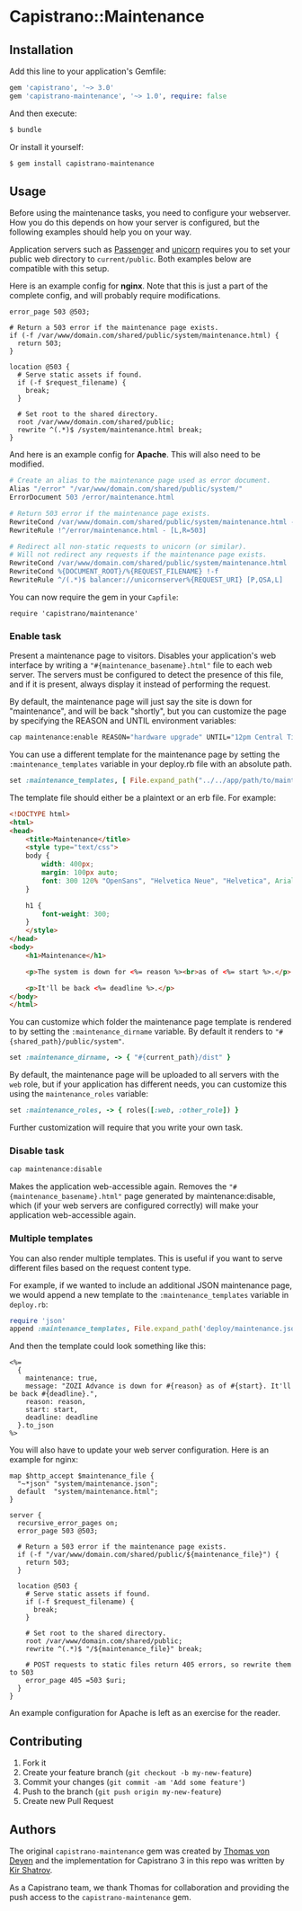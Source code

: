 # Capistrano::Maintenance

## Installation

Add this line to your application's Gemfile:

``` ruby
gem 'capistrano', '~> 3.0'
gem 'capistrano-maintenance', '~> 1.0', require: false
```

And then execute:

``` bash
$ bundle
```

Or install it yourself:

``` bash
$ gem install capistrano-maintenance
```

## Usage

Before using the maintenance tasks, you need to configure your webserver. How you do this depends on how your server is configured, but the following examples should help you on your way.

Application servers such as [Passenger](https://www.phusionpassenger.com) and [unicorn](http://unicorn.bogomips.org) requires you to set your public web directory to `current/public`. Both examples below are compatible with this setup.

Here is an example config for **nginx**. Note that this is just a part of the complete config, and will probably require modifications.

``` nginx
error_page 503 @503;

# Return a 503 error if the maintenance page exists.
if (-f /var/www/domain.com/shared/public/system/maintenance.html) {
  return 503;
}

location @503 {
  # Serve static assets if found.
  if (-f $request_filename) {
    break;
  }

  # Set root to the shared directory.
  root /var/www/domain.com/shared/public;
  rewrite ^(.*)$ /system/maintenance.html break;
}
```

And here is an example config for **Apache**. This will also need to be modified.

``` apache
# Create an alias to the maintenance page used as error document.
Alias "/error" "/var/www/domain.com/shared/public/system/"
ErrorDocument 503 /error/maintenance.html

# Return 503 error if the maintenance page exists.
RewriteCond /var/www/domain.com/shared/public/system/maintenance.html -f
RewriteRule !^/error/maintenance.html - [L,R=503]

# Redirect all non-static requests to unicorn (or similar).
# Will not redirect any requests if the maintenance page exists.
RewriteCond /var/www/domain.com/shared/public/system/maintenance.html !-f
RewriteCond %{DOCUMENT_ROOT}/%{REQUEST_FILENAME} !-f
RewriteRule ^/(.*)$ balancer://unicornserver%{REQUEST_URI} [P,QSA,L]
```

You can now require the gem in your `Capfile`:

```
require 'capistrano/maintenance'
```

### Enable task

Present a maintenance page to visitors. Disables your application's web interface
by writing a `"#{maintenance_basename}.html"` file to each web server. The
servers must be configured to detect the presence of this file, and if
it is present, always display it instead of performing the request.

By default, the maintenance page will just say the site is down for
"maintenance", and will be back "shortly", but you can customize the
page by specifying the REASON and UNTIL environment variables:

```bash
cap maintenance:enable REASON="hardware upgrade" UNTIL="12pm Central Time"
```

You can use a different template for the maintenance page by setting the
`:maintenance_templates` variable in your deploy.rb file with an absolute path.

```ruby
set :maintenance_templates, [ File.expand_path("../../app/path/to/maintenance.html.erb", __FILE__) ]
```

The template file should either be a plaintext or an erb file. For example:

``` html
<!DOCTYPE html>
<html>
<head>
    <title>Maintenance</title>
    <style type="text/css">
    body {
        width: 400px;
        margin: 100px auto;
        font: 300 120% "OpenSans", "Helvetica Neue", "Helvetica", Arial, Verdana, sans-serif;
    }

    h1 {
        font-weight: 300;
    }
    </style>
</head>
<body>
    <h1>Maintenance</h1>

    <p>The system is down for <%= reason %><br>as of <%= start %>.</p>

    <p>It'll be back <%= deadline %>.</p>
</body>
</html>
```

You can customize which folder the maintenance page template is rendered to by
setting the `:maintenance_dirname` variable. By default it renders to
`"#{shared_path}/public/system"`.

```ruby
set :maintenance_dirname, -> { "#{current_path}/dist" }
```

By default, the maintenance page will be uploaded to all servers with the `web` role,
but if your application has different needs, you can customize this using the
`maintenance_roles` variable:

```ruby
set :maintenance_roles, -> { roles([:web, :other_role]) }
```

Further customization will require that you write your own task.

### Disable task

``` bash
cap maintenance:disable
```

Makes the application web-accessible again. Removes the
`"#{maintenance_basename}.html"` page generated by maintenance:disable, which (if your
web servers are configured correctly) will make your application web-accessible again.

### Multiple templates

You can also render multiple templates. This is useful if you want to serve different files based on the request content type.

For example, if we wanted to include an additional JSON maintenance page, we would append a new template to the `:maintenance_templates` variable in `deploy.rb`:

```ruby
require 'json'
append :maintenance_templates, File.expand_path('deploy/maintenance.json.erb', __dir__)
```

And then the template could look something like this:
```erb
<%=
  {
    maintenance: true,
    message: "ZOZI Advance is down for #{reason} as of #{start}. It'll be back #{deadline}.",
    reason: reason,
    start: start,
    deadline: deadline
  }.to_json
%>
```

You will also have to update your web server configuration. Here is an example for nginx:

``` nginx
map $http_accept $maintenance_file {
  "~*json" "system/maintenance.json";
  default  "system/maintenance.html";
}

server {
  recursive_error_pages on;
  error_page 503 @503;

  # Return a 503 error if the maintenance page exists.
  if (-f "/var/www/domain.com/shared/public/${maintenance_file}") {
    return 503;
  }

  location @503 {
    # Serve static assets if found.
    if (-f $request_filename) {
      break;
    }

    # Set root to the shared directory.
    root /var/www/domain.com/shared/public;
    rewrite ^(.*)$ "/${maintenance_file}" break;

    # POST requests to static files return 405 errors, so rewrite them to 503
    error_page 405 =503 $uri;
  }
}
```

An example configuration for Apache is left as an exercise for the reader.

## Contributing

1. Fork it
2. Create your feature branch (`git checkout -b my-new-feature`)
3. Commit your changes (`git commit -am 'Add some feature'`)
4. Push to the branch (`git push origin my-new-feature`)
5. Create new Pull Request

## Authors

The original `capistrano-maintenance` gem was created by [Thomas von Deyen](https://github.com/tvdeyen) and the implementation for Capistrano 3 in this repo was written by [Kir Shatrov](https://github.com/kirs).

As a Capistrano team, we thank Thomas for collaboration and providing the push access to the `capistrano-maintenance` gem.
